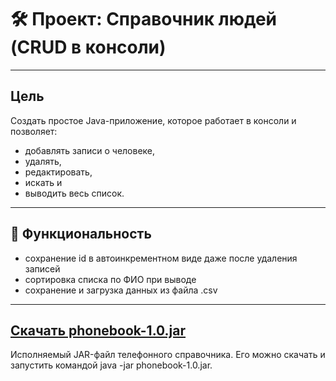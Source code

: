 # 🛠 Проект: Справочник людей (CRUD в консоли)
--------
## Цель
Создать простое Java-приложение, которое работает в консоли и позволяет:
- добавлять записи о человеке,
- удалять,
- редактировать,
- искать и
- выводить весь список.

--------------------
## 📘 Функциональность
+ сохранение id в автоинкрементном виде даже после удаления записей
+ сортировка списка по ФИО при выводе
+ сохранение и загрузка данных из файла .csv
--------------------
## [Скачать phonebook-1.0.jar](https://github.com/ImanBurluk/people_guide/releases/download/v1.0/phonebook-1.0.jar)
Исполняемый JAR-файл телефонного справочника. 
Его можно скачать и запустить командой java -jar phonebook-1.0.jar.

